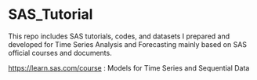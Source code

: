 # SAS_Tutorial
This repo includes SAS tutorials, codes, and datasets I prepared and developed for Time Series Analysis and Forecasting mainly based on SAS official courses and documents.

https://learn.sas.com/course : Models for Time Series and Sequential Data
